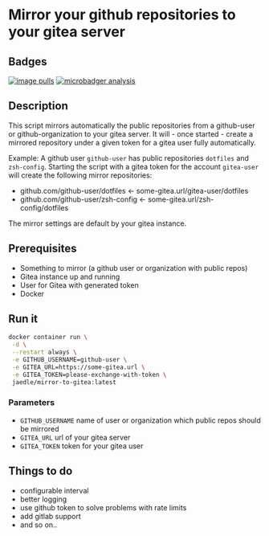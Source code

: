 # Mirror your github repositories to your gitea server

## Badges

[![image pulls](https://img.shields.io/docker/pulls/jaedle/mirror-to-gitea.svg)](https://cloud.docker.com/repository/docker/jaedle/mirror-to-gitea)
[![microbadger analysis](https://images.microbadger.com/badges/image/jaedle/mirror-to-gitea.svg)](https://microbadger.com/images/jaedle/mirror-to-gitea "Get your own image badge on microbadger.com")

## Description

This script mirrors automatically the public repositories from a github-user or github-organization to your gitea server. 
It will - once started - create a mirrored repository under a given token for a gitea user fully automatically.

Example:
A github user `github-user` has public repositories `dotfiles` and `zsh-config`.
Starting the script with a gitea token for the account `gitea-user` will create the following mirror repositories:

- github.com/github-user/dotfiles &larr; some-gitea.url/gitea-user/dotfiles
- github.com/github-user/zsh-config &larr; some-gitea.url/zsh-config/dotfiles

The mirror settings are default by your gitea instance.

## Prerequisites

- Something to mirror (a github user or organization with public repos)
- Gitea instance up and running
- User for Gitea with generated token
- Docker

## Run it

```sh
docker container run \
 -d \
 --restart always \
 -e GITHUB_USERNAME=github-user \
 -e GITEA_URL=https://some-gitea.url \
 -e GITEA_TOKEN=please-exchange-with-token \
 jaedle/mirror-to-gitea:latest
```

### Parameters

- `GITHUB_USERNAME` name of user or organization which public repos should be mirrored
- `GITEA_URL` url of your gitea server
- `GITEA_TOKEN` token for your gitea user

## Things to do

- configurable interval
- better logging
- use github token to solve problems with rate limits
- add gitlab support
- and so on..
